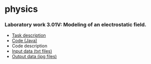 # physics

<h3>Laboratory work 3.01V: Modeling of an electrostatic field.</h3>
<ul>
  <li><a href = "https://github.com/annchous/physics/blob/master/lab3.01V/lab3.01V.pdf">Task description</a></li>
  <li><a href = "https://github.com/annchous/physics/blob/master/lab3.01V/code/src/Main.java">Code (Java)</a></li>
  <li>Code description</li>
  <li><a href = "https://github.com/annchous/physics/tree/master/lab3.01V/data">Input data (txt files)</a></li>
  <li><a href = "https://github.com/annchous/physics/tree/master/lab3.01V/pics">Output data (jpg files)</a></li>
</ul>
